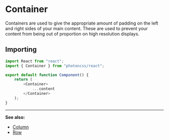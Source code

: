 # Container
Containers are used to give the appropriate amount of padding on the left and right sides of your main content. These are used to prevent your content from being out of proportion on high resolution displays.

## Importing

```js hl_lines="2 6 7 8"
import React from "react";
import { Container } from "photoncss/react";

export default function Component() {
	return (
		<Container>
			...content
		</Container>
	);
}
```

*** 
**See also:**

* [Column](../column/)
* [Row](../row/)
